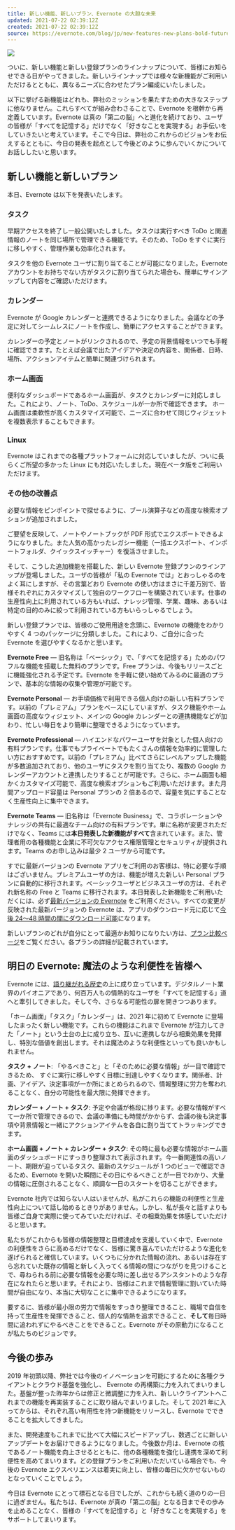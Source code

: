```yaml
---
title: 新しい機能、新しいプラン、Evernote の大胆な未来
updated: 2021-07-22 02:39:12Z
created: 2021-07-22 02:39:12Z
source: https://evernote.com/blog/jp/new-features-new-plans-bold-future/
---
```


 ![](https://evernote.com/blog/wp-content/uploads/2021/06/Blog_HeroImage_1023x393.gif)

ついに、新しい機能と新しい登録プランのラインナップについて、皆様にお知らせできる日がやってきました。新しいラインナップでは様々な新機能がご利用いただけるとともに、異なるニーズに合わせたプラン編成にいたしました。

以下に挙げる新機能はどれも、弊社のミッションを果たすための大きなステップに他なりません。これらすべてが組み合わさることで、Evernote を根幹から再定義しています。Evernote は真の「第二の脳」へと進化を続けており、ユーザの皆様が「すべてを記憶する」だけでなく「好きなことを実現する」お手伝いをしていきたいと考えています。そこで今日は、弊社のこれからのビジョンをお伝えするとともに、今日の発表を起点として今後どのように歩んでいくかについてお話ししたいと思います。

## 新しい機能と新しいプラン

本日、Evernote は以下を発表いたします。

### タスク

早期アクセスを終了し一般公開いたしました。タスクは実行すべき ToDo と関連情報のノートを同じ場所で管理できる機能です。そのため、ToDo をすぐに実行に移しやすく、管理作業も効率化されます。

タスクを他の Evernote ユーザに割り当てることが可能になりました。Evernote アカウントをお持ちでない方がタスクに割り当てられた場合も、簡単にサインアップして内容をご確認いただけます。

### カレンダー

Evernote が Google カレンダーと連携できるようになりました。会議などの予定に対してシームレスにノートを作成し、簡単にアクセスすることができます。

カレンダーの予定とノートがリンクされるので、予定の背景情報をいつでも手軽に確認できます。たとえば会議で出たアイデアや決定の内容を、関係者、日時、場所、アクションアイテムと簡単に関連づけられます。

### ホーム画面

便利なダッシュボードであるホーム画面が、タスクとカレンダーに対応しました。これにより、ノート、ToDo、スケジュールが一か所で確認できます。
ホーム画面は柔軟性が高くカスタマイズ可能で、ニーズに合わせて同じウィジェットを複数表示することもできます。

### Linux

Evernote はこれまでの各種プラットフォームに対応していましたが、ついに長らくご所望の多かった Linux にも対応いたしました。現在ベータ版をご利用いただけます。

### その他の改善点

必要な情報をピンポイントで探せるように、ブール演算子などの高度な検索オプションが追加されました。

ご要望を反映して、ノートやノートブックが PDF 形式でエクスポートできるようになりました。また人気の高かったレガシー機能（一括エクスポート、インポートフォルダ、クイックスイッチャー）を復活させました。

そして、こうした追加機能を搭載した、新しい Evernote 登録プランのラインアップが登場しました。ユーザの皆様が「私の Evernote では」とおっしゃるのをよく耳にしますが、その言葉どおり Evernote の使い方はまさに千差万別で、皆様それぞれにカスタマイズして独自のワークフローを構築されています。仕事の生産性向上に利用されている方もいれば、ナレッジ管理、学業、趣味、あるいは特定の目的のみに絞って利用されている方もいらっしゃるでしょう。

新しい登録プランでは、皆様のご使用用途を念頭に、Evernote の機能をわかりやすく 4 つのパッケージに分類しました。これにより、ご自分に合った Evernote を選びやすくなるかと思います。

**Evernote Free** — 旧名称は「ベーシック」で、「すべてを記憶する」ためのパワフルな機能を搭載した無料のプランです。Free プランは、今後もリリースごとに機能強化される予定です。Evernote を手軽に使い始めてみるのに最適のプランで、基本的な情報の収集や管理が可能です。

**Evernote Personal** — お手頃価格で利用できる個人向けの新しい有料プランです。以前の「プレミアム」プランをベースにしていますが、タスク機能やホーム画面の高度なウィジェット、メインの Google カレンダーとの連携機能などが加わり、忙しい毎日をより簡単に整理できるようになっています。

**Evernote Professional** — ハイエンドなパワーユーザを対象とした個人向けの有料プランです。仕事でもプライベートでもたくさんの情報を効率的に管理したい方におすすめです。以前の「プレミアム」比べてさらにレベルアップした機能が多数追加されており、他のユーザにタスクを割り当てたり、複数の Google カレンダーアカウントと連携したりすることが可能です。さらに、ホーム画面も細かくカスタマイズ可能で、高度な検索オプションもご利用いただけます。また月間アップロード容量は Personal プランの 2 倍あるので、容量を気にすることなく生産性向上に集中できます。

**Evernote Teams** — 旧名称は「Evernote Business」で、コラボレーションやナレッジの共有に最適なチーム向けの有料プランです。単に名称が変更されただけでなく、Teams には**本日発表した新機能がすべて**含まれています。また、管理者用の各種機能と企業に不可欠なアクセス権限管理とセキュリティが提供されます。Teams のお申し込みは最少 2 ユーザから可能です。

すでに最新バージョンの Evernote アプリをご利用のお客様は、特に必要な手順はございません。プレミアムユーザの方は、機能が増えた新しい Personal プランに自動的に移行されます。ベーシックユーザとビジネスユーザの方は、それぞれ新名称の Free と Teams に移行されます。本日発表した新機能をご利用いただくには、必ず[最新バージョンの Evernote](https://evernote.com/intl/jp/download) をご利用ください。すべての変更が反映された最新バージョンの Evernote は、アプリのダウンロード元に応じて[今後 24〜48 時間の間にダウンロード可能](https://help.evernote.com/hc/ja/articles/360061882314)になります。

新しいプランのどれが自分にとって最適かお知りになりたい方は、[プラン比較ページ](https://evernote.com/intl/jp/compare-plans)をご覧ください。各プランの詳細が記載されています。

## 明日の Evernote: 魔法のような利便性を皆様へ

Evernote には、[語り継がれる歴史](https://medium.com/taking-note/evernote-founders-impossible-mission-f769b5af8594)の上に成り立っています。デジタルノート業界のパイオニアであり、何百万人もの情熱的なユーザを「すべてを記憶する」道へと牽引してきました。そして今、さらなる可能性の扉を開きつつあります。

「ホーム画面」「タスク」「カレンダー」は、2021 年に初めて Evernote に登場したまったく新しい機能です。これらの機能はこれまで Evernote が注力してきた「ノート」という土台の上に成り立ち、互いに連携しながら相乗効果を発揮し、特別な価値を創出します。それは魔法のような利便性といっても良いかもしれません。

**タスク + ノート**: 「やるべきこと」と「そのために必要な情報」が一目で確認できるため、 すぐに実行に移しやすく目標に到達しやすくなります。関係者、計画、アイデア、決定事項が一か所にまとめられるので、情報整理に労力を奪われることなく、自分の可能性を最大限に発揮できます。

**カレンダー + ノート + タスク**: 予定や会議が格段に捗ります。必要な情報がすべて一か所で管理できるので、会議の準備にも時間がかからず、会議の後も決定事項や背景情報と一緒にアクションアイテムを各自に割り当ててトラッキングできます。

**ホーム画面 + ノート + カレンダー + タスク**: その時に最も必要な情報がホーム画面のダッシュボードにすっきり整理されて表示されます。今一番関連性の高いノート、期限が迫っているタスク、最新のスケジュールが 1 つのビューで確認できるため、Evernote を開いた瞬間にその日にやるべきことが一目でわかり、大量の情報に圧倒されることなく、順調な一日のスタートを切ることができます。

Evernote 社内では知らない人はいませんが、私がこれらの機能の利便性と生産性向上について話し始めるときりがありません。しかし、私が長々と話すよりも皆様ご自身で実際に使ってみていただければ、その相乗効果を体感していただけると思います。

私たちがこれからも皆様の情報整理と目標達成を支援していく中で、Evernote の利便性をさらに高めるだけでなく、皆様に驚き喜んでいただけるような進化を遂げられると確信しています。いくつもに分かれた情報の流れ、あるいは存在すら忘れていた既存の情報と新しく入ってくる情報の間につながりを見つけることで、尋ねられる前に必要な情報を必要な時に差し出せるアシスタントのような存在になれたらと思います。それにより、皆様はこれまで情報管理に割いていた時間が自由になり、本当に大切なことに集中できるようになります。

要するに、皆様が最小限の労力で情報をすっきり整理できること、職場で自信を持って生産性を発揮できること、個人的な情熱を追求できること、**そして**毎日時間に追われずにやるべきことをできること。Evernote がその原動力になることが私たちのビジョンです。

## 今後の歩み

2019 年初頭以降、弊社では今後のイノベーションを可能にするために各種クライアントとクラウド基盤を強化し、 Evernote の再構築に力を入れてまいりました。基盤が整った昨年からは修正と微調整に力を入れ、新しいクライアントへこれまでの機能を再実装することに取り組んでまいりました。そして 2021 年に入ってからは、それぞれ高い有用性を持つ新機能をリリースし、Evernote でできることを拡大してきました。

また、開発速度もこれまでに比べて大幅にスピードアップし、数週ごとに新しいアップデートをお届けできるようになりました。今後数か月は、Evernote の核であるノート機能を向上させるとともに、他の各種機能を強化し連携を深めて利便性を高めてまいります。どの登録プランをご利用いただいている場合でも、今後の Evernote エクスペリエンスは着実に向上し、皆様の毎日に欠かせないものとなっていくことでしょう。

今日は Evernote にとって標石となる日でしたが、これからも続く道のりの一日に過ぎません。私たちは、Evernote が真の「第二の脳」となる日までその歩みを止めることなく、皆様の「すべてを記憶する」と「好きなことを実現する」をサポートしてまいります。